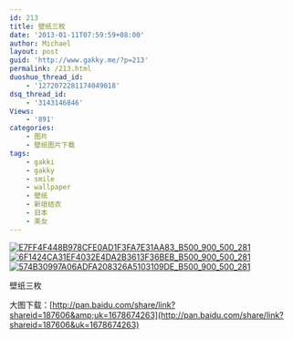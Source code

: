 ```yaml
---
id: 213
title: 壁纸三枚
date: '2013-01-11T07:59:59+08:00'
author: Michael
layout: post
guid: 'http://www.gakky.me/?p=213'
permalink: /213.html
duoshuo_thread_id:
    - '1272072281174049018'
dsq_thread_id:
    - '3143146846'
Views:
    - '891'
categories:
    - 图片
    - 壁纸图片下载
tags:
    - gakki
    - gakky
    - smile
    - wallpaper
    - 壁纸
    - 新垣结衣
    - 日本
    - 美女
---
```


[![E7FF4F448B978CFE0AD1F3FA7E31AA83_B500_900_500_281](http://www.yui-aragaki.org/wp-content/uploads/img/E7FF4F448B978CFE0AD1F3FA7E31AA83_B500_900_500_281.jpeg)](http://www.yui-aragaki.org/wp-content/uploads/img/E7FF4F448B978CFE0AD1F3FA7E31AA83_B1280_1280_1280_720.jpeg) [![6F1424CA31EF4032E4DA2B3613F36BEB_B500_900_500_281](http://www.yui-aragaki.org/wp-content/uploads/img/6F1424CA31EF4032E4DA2B3613F36BEB_B500_900_500_281.jpeg)](http://www.yui-aragaki.org/wp-content/uploads/img/6F1424CA31EF4032E4DA2B3613F36BEB_B1280_1280_1280_720.jpeg) [![574B30997A06ADFA208326A5103109DE_B500_900_500_281](http://www.yui-aragaki.org/wp-content/uploads/img/574B30997A06ADFA208326A5103109DE_B500_900_500_281.jpeg)](http://www.yui-aragaki.org/wp-content/uploads/img/574B30997A06ADFA208326A5103109DE_B1280_1280_1280_720.jpeg)

壁纸三枚

大图下载：[http://pan.baidu.com/share/link?shareid=187606&amp;uk=1678674263](http://pan.baidu.com/share/link?shareid=187606&uk=1678674263)
